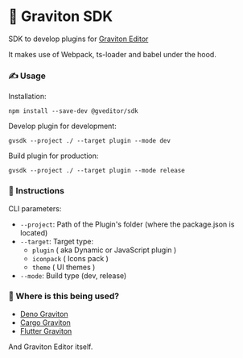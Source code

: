 # 🧵 Graviton SDK
SDK to develop plugins for [Graviton Editor](https://github.com/Graviton-Code-Editor/Graviton-App)

It makes use of Webpack, ts-loader and babel under the hood.

### ✍ Usage
Installation:

```shell
npm install --save-dev @gveditor/sdk
```

Develop plugin for development:
```shell
gvsdk --project ./ --target plugin --mode dev
```

Build plugin for production:
```shell
gvsdk --project ./ --target plugin --mode release
```

### 📜 Instructions

CLI parameters:

* `--project`: Path of the Plugin's folder (where the package.json is located)
* `--target`: Target type:
	* `plugin` ( aka Dynamic or JavaScript plugin )
	* `iconpack` ( Icons pack )
	* `theme` ( UI themes )
* `--mode`: Build type (dev, release)

### 🤖 Where is this being used?

* [Deno Graviton](https://github.com/marc2332/deno-graviton)
* [Cargo Graviton](https://github.com/marc2332/cargo-graviton)
* [Flutter Graviton](https://github.com/Graviton-Code-Editor/flutter-plugin)

And Graviton Editor itself.
